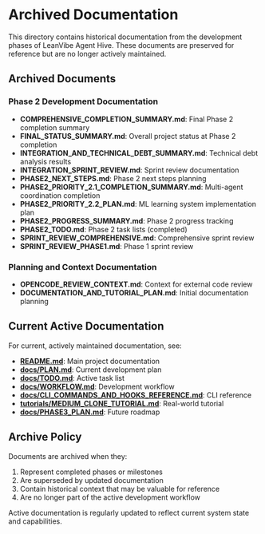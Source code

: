 # Archived Documentation

This directory contains historical documentation from the development phases of LeanVibe Agent Hive. These documents are preserved for reference but are no longer actively maintained.

## Archived Documents

### Phase 2 Development Documentation
- **COMPREHENSIVE_COMPLETION_SUMMARY.md**: Final Phase 2 completion summary
- **FINAL_STATUS_SUMMARY.md**: Overall project status at Phase 2 completion
- **INTEGRATION_AND_TECHNICAL_DEBT_SUMMARY.md**: Technical debt analysis results
- **INTEGRATION_SPRINT_REVIEW.md**: Sprint review documentation
- **PHASE2_NEXT_STEPS.md**: Phase 2 next steps planning
- **PHASE2_PRIORITY_2.1_COMPLETION_SUMMARY.md**: Multi-agent coordination completion
- **PHASE2_PRIORITY_2.2_PLAN.md**: ML learning system implementation plan
- **PHASE2_PROGRESS_SUMMARY.md**: Phase 2 progress tracking
- **PHASE2_TODO.md**: Phase 2 task lists (completed)
- **SPRINT_REVIEW_COMPREHENSIVE.md**: Comprehensive sprint review
- **SPRINT_REVIEW_PHASE1.md**: Phase 1 sprint review

### Planning and Context Documentation
- **OPENCODE_REVIEW_CONTEXT.md**: Context for external code review
- **DOCUMENTATION_AND_TUTORIAL_PLAN.md**: Initial documentation planning

## Current Active Documentation

For current, actively maintained documentation, see:

- **[README.md](../README.md)**: Main project documentation
- **[docs/PLAN.md](../PLAN.md)**: Current development plan
- **[docs/TODO.md](../TODO.md)**: Active task list
- **[docs/WORKFLOW.md](../WORKFLOW.md)**: Development workflow
- **[docs/CLI_COMMANDS_AND_HOOKS_REFERENCE.md](../CLI_COMMANDS_AND_HOOKS_REFERENCE.md)**: CLI reference
- **[tutorials/MEDIUM_CLONE_TUTORIAL.md](../../tutorials/MEDIUM_CLONE_TUTORIAL.md)**: Real-world tutorial
- **[docs/PHASE3_PLAN.md](../PHASE3_PLAN.md)**: Future roadmap

## Archive Policy

Documents are archived when they:
1. Represent completed phases or milestones
2. Are superseded by updated documentation
3. Contain historical context that may be valuable for reference
4. Are no longer part of the active development workflow

Active documentation is regularly updated to reflect current system state and capabilities.